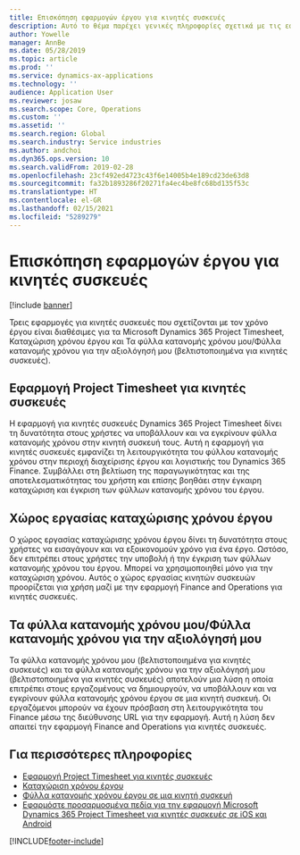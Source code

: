 ```yaml
---
title: Επισκόπηση εφαρμογών έργου για κινητές συσκευές
description: Αυτό το θέμα παρέχει γενικές πληροφορίες σχετικά με τις εφαρμογές που σχετίζονται με τον χρόνο του έργου για τα Microsoft Dynamics 365 Project Timesheet, Καταχώριση χρόνου έργου και Τα φύλλα κατανομής χρόνου μου/Φύλλα κατανομής χρόνου που είναι διαθέσιμα σε μια κινητή συσκευή.
author: Yowelle
manager: AnnBe
ms.date: 05/28/2019
ms.topic: article
ms.prod: ''
ms.service: dynamics-ax-applications
ms.technology: ''
audience: Application User
ms.reviewer: josaw
ms.search.scope: Core, Operations
ms.custom: ''
ms.assetid: ''
ms.search.region: Global
ms.search.industry: Service industries
ms.author: andchoi
ms.dyn365.ops.version: 10
ms.search.validFrom: 2019-02-28
ms.openlocfilehash: 23cf492ed4723c43f6e14005b4e189cd23de63d8
ms.sourcegitcommit: fa32b1893286f20271fa4ec4be8fc68bd135f53c
ms.translationtype: HT
ms.contentlocale: el-GR
ms.lasthandoff: 02/15/2021
ms.locfileid: "5289279"
---
```

# <a name="project-mobile-applications-overview"></a>Επισκόπηση εφαρμογών έργου για κινητές συσκευές

[!include [banner](../includes/banner.md)]

Τρεις εφαρμογές για κινητές συσκευές που σχετίζονται με τον χρόνο έργου είναι διαθέσιμες για τα Microsoft Dynamics 365 Project Timesheet, Καταχώριση χρόνου έργου και Τα φύλλα κατανομής χρόνου μου/Φύλλα κατανομής χρόνου για την αξιολόγησή μου (βελτιστοποιημένα για κινητές συσκευές).

## <a name="project-timesheet-mobile-app"></a>Εφαρμογή Project Timesheet για κινητές συσκευές

Η εφαρμογή για κινητές συσκευές Dynamics 365 Project Timesheet δίνει τη δυνατότητα στους χρήστες να υποβάλλουν και να εγκρίνουν φύλλα κατανομής χρόνου στην κινητή συσκευή τους. Αυτή η εφαρμογή για κινητές συσκευές εμφανίζει τη λειτουργικότητα του φύλλου κατανομής χρόνου στην περιοχή διαχείρισης έργου και λογιστικής του Dynamics 365 Finance. Συμβάλλει στη βελτίωση της παραγωγικότητας και της αποτελεσματικότητας του χρήστη και επίσης βοηθάει στην έγκαιρη καταχώριση και έγκριση των φύλλων κατανομής χρόνου του έργου.

## <a name="project-time-entry-workspace"></a>Χώρος εργασίας καταχώρισης χρόνου έργου

Ο χώρος εργασίας καταχώρισης χρόνου έργου δίνει τη δυνατότητα στους χρήστες να εισαγάγουν και να εξοικονομούν χρόνο για ένα έργο. Ωστόσο, δεν επιτρέπει στους χρήστες την υποβολή ή την έγκριση των φύλλων κατανομής χρόνου του έργου. Μπορεί να χρησιμοποιηθεί μόνο για την καταχώριση χρόνου. Αυτός ο χώρος εργασίας κινητών συσκευών προορίζεται για χρήση μαζί με την εφαρμογή Finance and Operations για κινητές συσκευές.

## <a name="my-timesheetstimesheets-for-my-review"></a>Τα φύλλα κατανομής χρόνου μου/Φύλλα κατανομής χρόνου για την αξιολόγησή μου

Τα φύλλα κατανομής χρόνου μου (βελτιστοποιημένα για κινητές συσκευές) και τα φύλλα κατανομής χρόνου για την αξιολόγησή μου (βελτιστοποιημένα για κινητές συσκευές) αποτελούν μια λύση η οποία επιτρέπει στους εργαζομένους να δημιουργούν, να υποβάλλουν και να εγκρίνουν φύλλα κατανομής χρόνου έργου σε μια κινητή συσκευή. Οι εργαζόμενοι μπορούν να έχουν πρόσβαση στη λειτουργικότητα του Finance μέσω της διεύθυνσης URL για την εφαρμογή. Αυτή η λύση δεν απαιτεί την εφαρμογή Finance and Operations για κινητές συσκευές.

## <a name="for-more-information"></a>Για περισσότερες πληροφορίες

- [Εφαρμογή Project Timesheet για κινητές συσκευές](project-timesheet.md)
- [Καταχώριση χρόνου έργου]( project-time-entry-mobile-workspace.md)
- [Φύλλα κατανομής χρόνου έργου σε μια κινητή συσκευή](Mobile-timesheets.md)
- [Εφαρμόστε προσαρμοσμένα πεδία για την εφαρμογή Microsoft Dynamics 365 Project Timesheet για κινητές συσκευές σε iOS και Android](custom-fields-mobile.md)


[!INCLUDE[footer-include](../includes/footer-banner.md)]